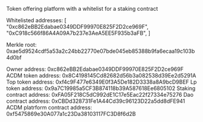 Token offering platform with a whitelist for a staking contract

Whitelisted addresses:
[
    "0xc862eBB2Edabae0349DDF99970E825F2D2ce969F",
    "0xC918c566f86A4A09A7b237e3AeA5EE5F935b3aFB",
]

Merkle root: 0xae5d9524cdf5a53a2c24bb22770e07bde045eb85388b9fa6ecaa19c103b4d0bf

Owner address: 0xc862eBB2Edabae0349DDF99970E825F2D2ce969F
ACDM token address: 0x8C4198145Cd82682d56b3a082538d39Ee2d5291A
Top token address: 0xf4c9F477e6349E0f3A5De182D3338a8A9bcD9BEF
Lp token address: 0x9a7C19985a5CF3B874118b39A587618Ee6805102
Staking contract address: 0xFA05F218C5dC992dE1C17e5Eac22f27334e75276
Dao contract address: 0xCBDd328731Fe1A44Cd39c96123D22a5dd8dFE941
ACDM platrform contract address: 0xf5475869e30A077a1c23Da38103117FC3D8f6d2B
